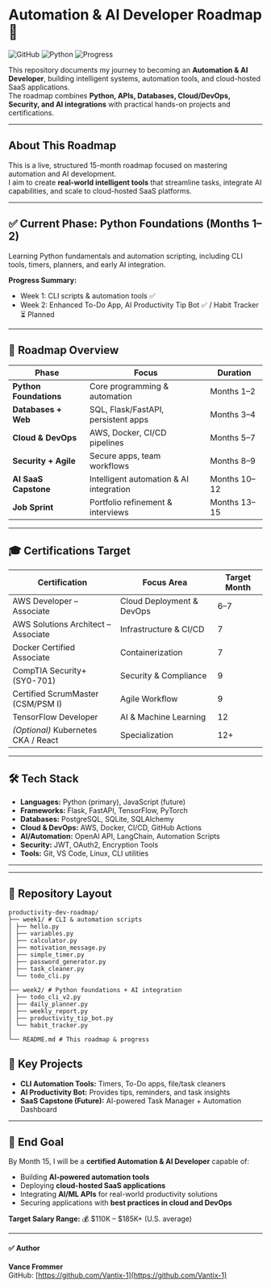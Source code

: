 # Automation & AI Developer Roadmap 🚀
![GitHub](https://img.shields.io/badge/GitHub-Repo-black?logo=github&logoColor=white)
![Python](https://img.shields.io/badge/Python-3.11-blue?logo=python&logoColor=white)
![Progress](https://img.shields.io/badge/Progress-Live-brightblue?style=for-the-badge&logo=github)

This repository documents my journey to becoming an **Automation & AI Developer**, building intelligent systems, automation tools, and cloud-hosted SaaS applications.  
The roadmap combines **Python, APIs, Databases, Cloud/DevOps, Security, and AI integrations** with practical hands-on projects and certifications.

---

## About This Roadmap
This is a live, structured 15-month roadmap focused on mastering automation and AI development.  
I aim to create **real-world intelligent tools** that streamline tasks, integrate AI capabilities, and scale to cloud-hosted SaaS platforms.

---

## ✅ Current Phase: Python Foundations (Months 1–2)
Learning Python fundamentals and automation scripting, including CLI tools, timers, planners, and early AI integration.

**Progress Summary:**
- Week 1: CLI scripts & automation tools ✅  
- Week 2: Enhanced To-Do App, AI Productivity Tip Bot ✅ / Habit Tracker ⏳ Planned  

---

## 🧩 Roadmap Overview
| Phase | Focus | Duration |
|-------|-------|----------|
| **Python Foundations** | Core programming & automation | Months 1–2 |
| **Databases + Web** | SQL, Flask/FastAPI, persistent apps | Months 3–4 |
| **Cloud & DevOps** | AWS, Docker, CI/CD pipelines | Months 5–7 |
| **Security + Agile** | Secure apps, team workflows | Months 8–9 |
| **AI SaaS Capstone** | Intelligent automation & AI integration | Months 10–12 |
| **Job Sprint** | Portfolio refinement & interviews | Months 13–15 |

---

## 🎓 Certifications Target
| Certification | Focus Area | Target Month |
|---------------|------------|--------------|
| AWS Developer – Associate | Cloud Deployment & DevOps | 6–7 |
| AWS Solutions Architect – Associate | Infrastructure & CI/CD | 7 |
| Docker Certified Associate | Containerization | 7 |
| CompTIA Security+ (SY0-701) | Security & Compliance | 9 |
| Certified ScrumMaster (CSM/PSM I) | Agile Workflow | 9 |
| TensorFlow Developer | AI & Machine Learning | 12 |
| *(Optional)* Kubernetes CKA / React | Specialization | 12+ |

---

## 🛠️ Tech Stack
- **Languages:** Python (primary), JavaScript (future)  
- **Frameworks:** Flask, FastAPI, TensorFlow, PyTorch  
- **Databases:** PostgreSQL, SQLite, SQLAlchemy  
- **Cloud & DevOps:** AWS, Docker, CI/CD, GitHub Actions  
- **AI/Automation:** OpenAI API, LangChain, Automation Scripts  
- **Security:** JWT, OAuth2, Encryption Tools  
- **Tools:** Git, VS Code, Linux, CLI utilities  

---

---

## 📂 Repository Layout

```
productivity-dev-roadmap/
├── week1/ # CLI & automation scripts
│ ├── hello.py
│ ├── variables.py
│ ├── calculator.py
│ ├── motivation_message.py
│ ├── simple_timer.py
│ ├── password_generator.py
│ ├── task_cleaner.py
│ └── todo_cli.py
│
├── week2/ # Python foundations + AI integration
│ ├── todo_cli_v2.py
│ ├── daily_planner.py
│ ├── weekly_report.py
│ ├── productivity_tip_bot.py
│ └── habit_tracker.py
│
└── README.md # This roadmap & progress

```

## 🚀 Key Projects
- **CLI Automation Tools:** Timers, To-Do apps, file/task cleaners  
- **AI Productivity Bot:** Provides tips, reminders, and task insights  
- **SaaS Capstone (Future):** AI-powered Task Manager + Automation Dashboard  

---

## 🌟 End Goal
By Month 15, I will be a **certified Automation & AI Developer** capable of:  
- Building **AI-powered automation tools**  
- Deploying **cloud-hosted SaaS applications**  
- Integrating **AI/ML APIs** for real-world productivity solutions  
- Securing applications with **best practices in cloud and DevOps**

**Target Salary Range:** 💰 $110K – $185K+ (U.S. average)

---

#### ✅ Author
**Vance Frommer**  
GitHub: [https://github.com/Vantix-1](https://github.com/Vantix-1)